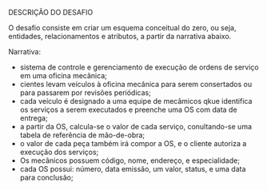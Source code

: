 DESCRIÇÃO DO DESAFIO

O desafio consiste em criar um esquema conceitual do zero, ou seja, entidades,
relacionamentos e atributos, a partir da narrativa abaixo.

Narrativa:
- sistema de controle e gerenciamento de execução de ordens de serviço em uma oficina mecânica;
- cientes levam veículos à oficina mecânica para serem consertados ou para passarem por revisões
periódicas;
- cada veículo é designado a uma equipe de mecâmicos qkue identifica os serviços a serem executados e preenche uma OS com data de entrega;
- a partir da OS, calcula-se o valor de cada serviço, conultando-se uma tabela de referência de mão-de-obra;
- o valor de cada peça também irá compor a OS, e o cliente autoriza a execução dos serviços;
- Os mecânicos possuem código, nome, endereço, e especialidade;
- cada OS possui: número, data emissão, um valor, status, e uma data para conclusão;